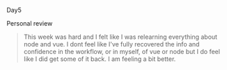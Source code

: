 Day5 

Personal review
> This week was hard and I felt like I was relearning everything about node and vue. I dont feel like I've fully recovered the info and confidence in the workflow, or in myself, of vue or node but I do feel like I did get some of it back. I am feeling a bit better.
